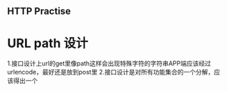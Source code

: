 HTTP Practise
----

# URL path 设计
1.接口设计上url的get里像path这样会出现特殊字符的字符串APP端应该经过urlencode，最好还是放到post里
2.接口设计是对所有功能集合的一个分解，应该得出一个